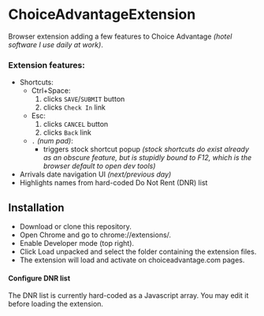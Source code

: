 # ChoiceAdvantageExtension
Browser extension adding a few features to Choice Advantage *(hotel software I use daily at work)*.

### Extension features:
  - Shortcuts:
    - Ctrl+Space:
       1. clicks `SAVE`/`SUBMIT` button
       2. clicks `Check In` link
    - Esc:
       1. clicks `CANCEL` button
       2. clicks `Back` link
    - `.` *(num pad)*:
      - triggers stock shortcut popup _(stock shortcuts do exist already as an obscure feature, but is stupidly bound to F12, which is the browser default to open dev tools)_
- Arrivals date navigation UI _(next/previous day)_
- Highlights names from hard-coded Do Not Rent (DNR) list

## Installation

- Download or clone this repository.
- Open Chrome and go to chrome://extensions/.
- Enable Developer mode (top right).
- Click Load unpacked and select the folder containing the extension files.
- The extension will load and activate on choiceadvantage.com pages.

#### Configure DNR list
The DNR list is currently hard-coded as a Javascript array. You may edit it before loading the extension.
